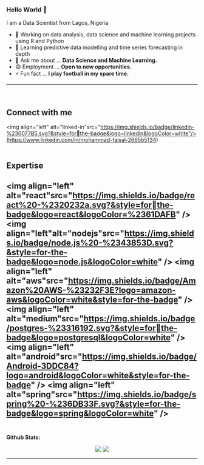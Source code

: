 ### Hello World 👋
I am a Data Scientist from Lagos, Nigeria
- 🔭 Working on data analysis, data science and machine learning  projects using R and Python
- 🌱 Learning predictive data modelling and time series forecasting in depth
- 💬 Ask me about ... **Data Science and Machine Learning.**
- 😄 Employment ... **Open to new opportunities.**
- ⚡ Fun fact ... **I play football in my spare time.**
<!-- - 📫 How to reach me [Mail](mailto:talktojindukwentua@gmail.com) -->
---
<br>

## Connect with me 
 <img align="left" alt="linked-in"src="https://img.shields.io/badge/linkedin-%230077B5.svg?&style=forthe-badge&logo=linkedin&logoColor=white"/> (https://www.linkedin.com/in/mohammad-faisal-2665b5134)
<br>
<br>
## Expertise
 <img align="left" alt="react"src="https://img.shields.io/badge/react%20-%2320232a.svg?&style=forthe-badge&logo=react&logoColor=%2361DAFB" />
 <img align="left"alt="nodejs"src="https://img.shields.io/badge/node.js%20-%2343853D.svg?&style=for-the-badge&logo=node.js&logoColor=white" />
 <img align="left" alt="aws"src="https://img.shields.io/badge/Amazon%20AWS-%23232F3E?logo=amazon-aws&logoColor=white&style=for-the-badge" />
 <img align="left" alt="medium"src="https://img.shields.io/badge/postgres-%23316192.svg?&style=forthe-badge&logo=postgresql&logoColor=white" />
 <img align="left" alt="android"src="https://img.shields.io/badge/Android-3DDC84?logo=android&logoColor=white&style=for-the-badge" />
 <img align="left" alt="spring"src="https://img.shields.io/badge/spring%20-%236DB33F.svg?&style=for-the-badge&logo=spring&logoColor=white" />
<br>
<br>
---

**Github Stats:**

<p align="center">
  
  <img src="https://github-readme-stats.vercel.app/api?username=jindukwentua&hide=stars&show_icons=true&theme=algolia&line_height=32">
  <img src="https://github-readme-stats.vercel.app/api/top-langs/?username=jindukwentua&count_private=true&theme=algolia">

</p>

---